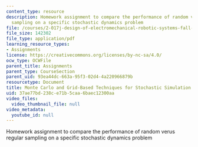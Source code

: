 ```yaml
---
content_type: resource
description: Homework assignment to compare the performance of random verus regular
  sampling on a specific stochastic dynamics problem
file: /courses/2-017j-design-of-electromechanical-robotic-systems-fall-2009/37ae77bd238ce71b5caa6baec12300aa_MIT2_017JF09_p38.pdf
file_size: 142302
file_type: application/pdf
learning_resource_types:
- Assignments
license: https://creativecommons.org/licenses/by-nc-sa/4.0/
ocw_type: OCWFile
parent_title: Assignments
parent_type: CourseSection
parent_uid: 93ea44dc-663a-95f3-02d4-4a220966879b
resourcetype: Document
title: Monte Carlo and Grid-Based Techniques for Stochastic Simulation
uid: 37ae77bd-238c-e71b-5caa-6baec12300aa
video_files:
  video_thumbnail_file: null
video_metadata:
  youtube_id: null
---
```

Homework assignment to compare the performance of random verus regular sampling on a specific stochastic dynamics problem